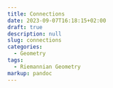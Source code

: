 ```yaml
---
title: Connections
date: 2023-09-07T16:18:15+02:00
draft: true
description: null
slug: connections
categories:
  - Geometry
tags:
  - Riemannian Geometry
markup: pandoc
---
```

